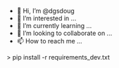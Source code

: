 - 👋 Hi, I’m @dgsdoug
- 👀 I’m interested in ...
- 🌱 I’m currently learning ...
- 💞️ I’m looking to collaborate on ...
- 📫 How to reach me ...

<!---
dgsdoug/dgsdoug is a ✨ special ✨ repository because its `README.md` (this file) appears on your GitHub profile.
You can click the Preview link to take a look at your changes.
--->> pip install -r requirements_dev.txt
